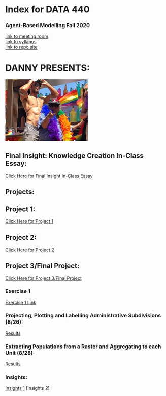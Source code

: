 # Index for DATA 440
### Agent-Based Modelling Fall 2020
[link to meeting room](https://cwm.zoom.us/j/6999715042?_x_zm_rtaid=sm_ons-fQPKBpirxRbg64A.1598029224952.753e36e3a479f07c6022e9bd6d047235&_x_zm_rhtaid=241#success)\
[link to syllabus](https://tyler-frazier.github.io/agent_based_modeling/) \
[link to repo site](https://jmhoffman4.github.io/DATA-440/)



# DANNY PRESENTS:
![](Danny1.jpg)

## Final Insight: Knowledge Creation In-Class Essay:
[Click Here for Final Insight In-Class Essay](Final_Insight.md)

## Projects:
## Project 1:
[Click Here for Project 1](Project1.md)
## Project 2:
[Click Here for Project 2](Project2.md)
## Project 3/Final Project:
[Click Here for Project 3/Final Project](Project3.md)
### Exercise 1
[Exercise 1 Link](Exercise1.md)

### Projecting, Plotting and Labelling Administrative Subdivisions (8/26):
[Results](8_26.md)
### Extracting Populations from a Raster and Aggregating to each Unit (8/28):
[Results](8_28.md)

### Insights:
[Insights 1](Insights.md)
[Insights 2]



